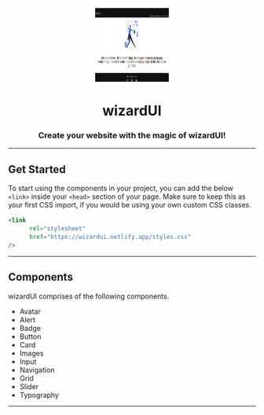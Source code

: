 <div align= "center">

<img src="pics/wizardUI.png" alt="wizardUI logo" width="150px" height="150px" />
  
# wizardUI

### Create your website with the magic of wizardUI!

</div>

---

## Get Started

To start using the components in your project, you can add the below `<link>` inside your `<head>` section of your page. Make sure to keep this as your first CSS import, if you would be using your own custom CSS classes.

```html
<link 
      rel="stylesheet" 
      href="https://wizardui.netlify.app/styles.css" 
/>
```

---

## Components

wizardUI comprises of the following components.

<ul>
<li>Avatar</li>
<li>Alert</li>
<li>Badge</li>
<li>Button</li>
<li>Card</li>
<li>Images</li>
<li>Input</li>
<li>Navigation</li>
<li>Grid</li>
<li>Slider</li>
<li>Typography</li>
</ul>

---

